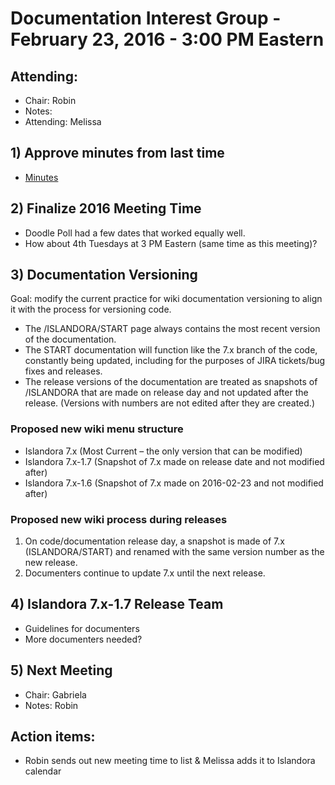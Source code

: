 # Documentation Interest Group - February 23, 2016 - 3:00 PM Eastern

## Attending:

* Chair: Robin
* Notes: 
* Attending: Melissa

## 1) Approve minutes from last time
* [Minutes](https://github.com/islandora-interest-groups/Islandora-Documentation-Interest-Group/blob/master/meetings/2016/Meeting-Notes-2016-01-19.md)

## 2) Finalize 2016 Meeting Time
* Doodle Poll had a few dates that worked equally well.
* How about 4th Tuesdays at 3 PM Eastern (same time as this meeting)?

## 3) Documentation Versioning

Goal: modify the current practice for wiki documentation versioning to align it with the process for versioning code.

* The /ISLANDORA/START page always contains the most recent version of the documentation. 
* The START documentation will function like the 7.x branch of the code, constantly being updated, including for the purposes of JIRA tickets/bug fixes and releases.
* The release versions of the documentation are treated as snapshots of /ISLANDORA that are made on release day and not updated after the release. (Versions with numbers are not edited after they are created.)

### Proposed new wiki menu structure

* Islandora 7.x (Most Current – the only version that can be modified)
* Islandora 7.x-1.7 (Snapshot of 7.x made on release date and not modified after)
* Islandora 7.x-1.6 (Snapshot of 7.x made on 2016-02-23 and not modified after)

### Proposed new wiki process during releases

1.	On code/documentation release day, a snapshot is made of 7.x (ISLANDORA/START) and renamed with the same version number as the new release. 
2.	Documenters continue to update 7.x until the next release. 

## 4) Islandora 7.x-1.7 Release Team 
* Guidelines for documenters
* More documenters needed?

## 5) Next Meeting
* Chair: Gabriela
* Notes: Robin

## Action items:
* Robin sends out new meeting time to list & Melissa adds it to Islandora calendar

